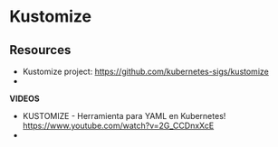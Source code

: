 # Kustomize

















## Resources



- Kustomize project: https://github.com/kubernetes-sigs/kustomize
- 

**VIDEOS**

- KUSTOMIZE - Herramienta para YAML en Kubernetes! https://www.youtube.com/watch?v=2G_CCDnxXcE
- 